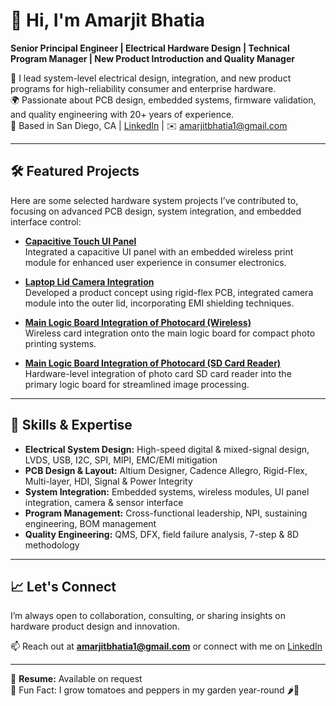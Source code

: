 # 👋 Hi, I'm Amarjit Bhatia

**Senior Principal Engineer | Electrical Hardware Design | Technical Program Manager | New Product Introduction and Quality Manager**

🔧 I lead system-level electrical design, integration, and new product programs for high-reliability consumer and enterprise hardware.  
🌍 Passionate about PCB design, embedded systems, firmware validation, and quality engineering with 20+ years of experience.  
📍 Based in San Diego, CA | [LinkedIn](https://www.linkedin.com/in/amarjit-bhatia-3627207/) | ✉️ amarjitbhatia1@gmail.com

---

## 🛠️ Featured Projects

Here are some selected hardware system projects I’ve contributed to, focusing on advanced PCB design, system integration, and embedded interface control:

- [**Capacitive Touch UI Panel**](https://github.com/amarjitbhatia/touchpanel-ui)  
  Integrated a capacitive UI panel with an embedded wireless print module for enhanced user experience in consumer electronics.

- [**Laptop Lid Camera Integration**](https://github.com/amarjitbhatia/laptop-lid-camera)  
  Developed a product concept using rigid-flex PCB, integrated camera module into the outer lid, incorporating EMI shielding techniques.

- [**Main Logic Board Integration of Photocard (Wireless)**](https://github.com/amarjitbhatia/Main-Logic_photocard_intgeration)  
  Wireless card integration onto the main logic board for compact photo printing systems.

- [**Main Logic Board Integration of Photocard (SD Card Reader)**](https://github.com/amarjitbhatia/Main-Logic_photocard)  
  Hardware-level integration of photo card SD card reader into the primary logic board for streamlined image processing.

---

## 🧰 Skills & Expertise

- **Electrical System Design:** High-speed digital & mixed-signal design, LVDS, USB, I2C, SPI, MIPI, EMC/EMI mitigation  
- **PCB Design & Layout:** Altium Designer, Cadence Allegro, Rigid-Flex, Multi-layer, HDI, Signal & Power Integrity  
- **System Integration:** Embedded systems, wireless modules, UI panel integration, camera & sensor interface  
- **Program Management:** Cross-functional leadership, NPI, sustaining engineering, BOM management  
- **Quality Engineering:** QMS, DFX, field failure analysis, 7-step & 8D methodology

---

## 📈 Let's Connect

I’m always open to collaboration, consulting, or sharing insights on hardware product design and innovation.

📫 Reach out at **amarjitbhatia1@gmail.com** or connect with me on [LinkedIn](https://www.linkedin.com/in/amarjit-bhatia-3627207/)

---

📄 **Resume:** Available on request  
🌱 Fun Fact: I grow tomatoes and peppers in my garden year-round 🌶️🍅  
